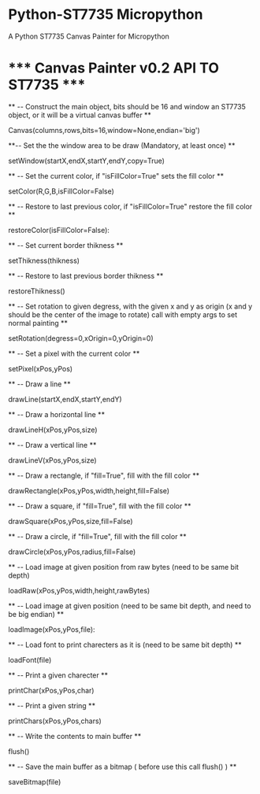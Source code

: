 # Python-ST7735 Micropython

A Python ST7735 Canvas Painter for Micropython


# *** Canvas Painter v0.2 API TO ST7735 ***

** -- Construct the main object, bits should be 16 and window an ST7735 object, or it will be a virtual canvas buffer **

Canvas(columns,rows,bits=16,window=None,endian='big')

**-- Set the the window area to be draw (Mandatory, at least once) **

setWindow(startX,endX,startY,endY,copy=True)

** -- Set the current color, if "isFillColor=True" sets the fill color **

setColor(R,G,B,isFillColor=False)

** -- Restore to last previous color, if "isFillColor=True" restore the fill color **

restoreColor(isFillColor=False):

** -- Set current border thikness **

setThikness(thikness)

** -- Restore to last previous border thikness **

restoreThikness()

** -- Set rotation to given degress, with the given x and y as origin (x and y should be the center of the image to rotate) call with empty args to set normal painting **

setRotation(degress=0,xOrigin=0,yOrigin=0)

** -- Set a pixel with the current color **

setPixel(xPos,yPos)

** -- Draw a line ** 

drawLine(startX,endX,startY,endY)

** -- Draw a horizontal line **

drawLineH(xPos,yPos,size)

** -- Draw a vertical line **

drawLineV(xPos,yPos,size)

** -- Draw a rectangle, if "fill=True", fill with the fill color **

drawRectangle(xPos,yPos,width,height,fill=False)

** -- Draw a square, if "fill=True", fill with the fill color **

drawSquare(xPos,yPos,size,fill=False)

** -- Draw a circle, if "fill=True", fill with the fill color **

drawCircle(xPos,yPos,radius,fill=False)

** -- Load image at given position from raw bytes (need to be same bit depth)

loadRaw(xPos,yPos,width,height,rawBytes)

** -- Load image at given position (need to be same bit depth, and need to be big endian)  **

loadImage(xPos,yPos,file):

** -- Load font to print charecters as it is (need to be same bit depth) **

loadFont(file)

** -- Print a given charecter **

printChar(xPos,yPos,char)

** -- Print a given string **

printChars(xPos,yPos,chars)

** -- Write the contents to main buffer **

flush()

** -- Save the main buffer as a bitmap ( before use this call flush() ) **

saveBitmap(file)
